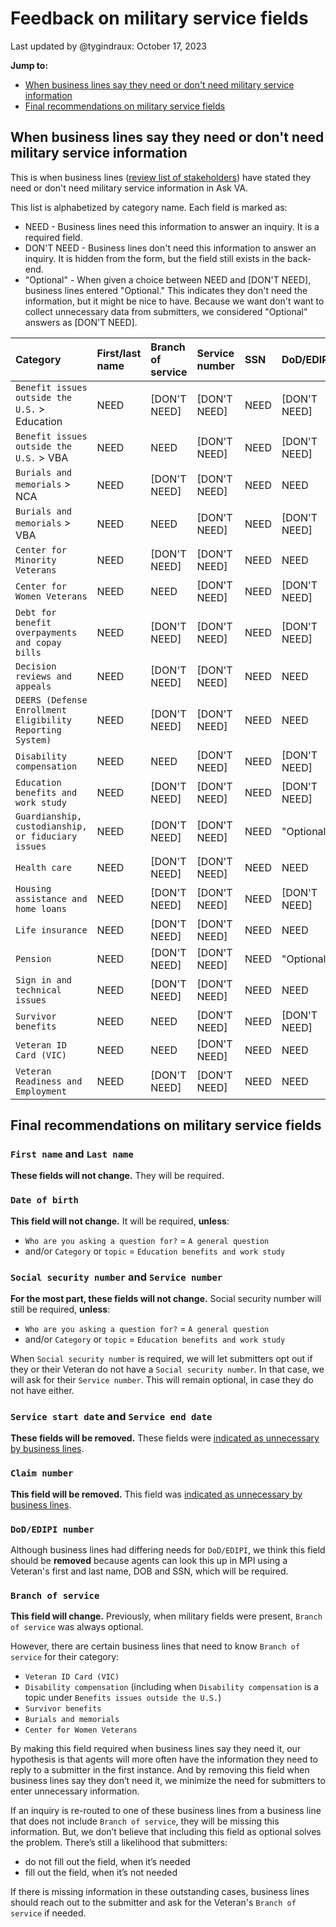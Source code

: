 # Feedback on military service fields

Last updated by @tygindraux: October 17, 2023

**Jump to:**
- [When business lines say they need or don't need military service information](https://github.com/department-of-veterans-affairs/va.gov-team/blob/master/products/ask-va/research/Business%20line%20engagement/Feedback%20on%20military%20service%20fields.md#when-business-lines-say-they-need-or-dont-need-military-service-information)
- [Final recommendations on military service fields](https://github.com/department-of-veterans-affairs/va.gov-team/blob/master/products/ask-va/research/Business%20line%20engagement/List%20of%20military%20service%20fields.md#final-recommendations-on-military-service-fields)

## When business lines say they need or don't need military service information

This is when business lines ([review list of stakeholders](https://github.com/department-of-veterans-affairs/va.gov-team/blob/master/products/ask-va/research/Business%20line%20engagement/List%20of%20stakeholders%20by%20category.md)) have stated they need or don't need military service information in Ask VA.

This list is alphabetized by category name. Each field is marked as:

- NEED - Business lines need this information to answer an inquiry. It is a required field.
- DON'T NEED - Business lines don't need this information to answer an inquiry.  It is hidden from the form, but the field still exists in the back-end.
- "Optional" - When given a choice between NEED and [DON'T NEED], business lines entered "Optional." This indicates they don't need the information, but it might be nice to have. Because we want don't want to collect unnecessary data from submitters, we considered "Optional" answers as [DON'T NEED].

|Category|First/last name|Branch of service|Service number|SSN|DoD/EDIPI|Service start date|Service end date|DOB|Claim number|
|:--|:--|:--|:--|:--|:--|:--|:--|:--|:--|
|`Benefit issues outside the U.S.` > Education|NEED|[DON'T NEED]|[DON'T NEED]|NEED|[DON'T NEED]|[DON'T NEED]|[DON'T NEED]|NEED|[DON'T NEED]|
|`Benefit issues outside the U.S.` > VBA|NEED|NEED|[DON'T NEED]|NEED|[DON'T NEED]|[DON'T NEED]|[DON'T NEED]|NEED|"Optional"|
|`Burials and memorials` > NCA|NEED|[DON'T NEED]|[DON'T NEED]|NEED|NEED|[DON'T NEED]|[DON'T NEED]|NEED|[DON'T NEED]|
|`Burials and memorials` > VBA|NEED|NEED|[DON'T NEED]|NEED|[DON'T NEED]|[DON'T NEED]|[DON'T NEED]|NEED|"Optional"|
|`Center for Minority Veterans`|NEED|[DON'T NEED]|[DON'T NEED]|NEED|NEED|[DON'T NEED]|[DON'T NEED]|NEED|[DON'T NEED]|
|`Center for Women Veterans`|NEED|NEED|[DON'T NEED]|NEED|[DON'T NEED]|[DON'T NEED]|[DON'T NEED]|NEED|"Optional"|
|`Debt for benefit overpayments and copay bills`|NEED|[DON'T NEED]|[DON'T NEED]|NEED|[DON'T NEED]|[DON'T NEED]|[DON'T NEED]|NEED|[DON'T NEED]|
|`Decision reviews and appeals`|NEED|[DON'T NEED]|[DON'T NEED]|NEED|NEED|[DON'T NEED]|[DON'T NEED]|NEED|[DON'T NEED]|
|`DEERS (Defense Enrollment Eligibility Reporting System)`|NEED|[DON'T NEED]|[DON'T NEED]|NEED|NEED|[DON'T NEED]|[DON'T NEED]|NEED|[DON'T NEED]|
|`Disability compensation`|NEED|NEED|[DON'T NEED]|NEED|[DON'T NEED]|[DON'T NEED]|[DON'T NEED]|NEED|"Optional"|
|`Education benefits and work study`|NEED|[DON'T NEED]|[DON'T NEED]|NEED|[DON'T NEED]|[DON'T NEED]|[DON'T NEED]|NEED|[DON'T NEED]|
|`Guardianship, custodianship, or fiduciary issues`|NEED|[DON'T NEED]|[DON'T NEED]|NEED|"Optional"|[DON'T NEED]|[DON'T NEED]|NEED|"Optional"|
|`Health care`|NEED|[DON'T NEED]|[DON'T NEED]|NEED|NEED|[DON'T NEED]|[DON'T NEED]|NEED|[DON'T NEED]|
|`Housing assistance and home loans`|NEED|[DON'T NEED]|[DON'T NEED]|NEED|[DON'T NEED]|[DON'T NEED]|[DON'T NEED]|NEED|"Optional"|
|`Life insurance`|NEED|[DON'T NEED]|[DON'T NEED]|NEED|NEED|[DON'T NEED]|[DON'T NEED]|NEED|[DON'T NEED]|
|`Pension`|NEED|[DON'T NEED]|[DON'T NEED]|NEED|"Optional"|[DON'T NEED]|[DON'T NEED]|NEED|"Optional"|
|`Sign in and technical issues`|NEED|[DON'T NEED]|[DON'T NEED]|NEED|NEED|[DON'T NEED]|[DON'T NEED]|NEED|[DON'T NEED]|
|`Survivor benefits`|NEED|NEED|[DON'T NEED]|NEED|[DON'T NEED]|[DON'T NEED]|[DON'T NEED]|NEED|"Optional"|
|`Veteran ID Card (VIC)`|NEED|NEED|[DON'T NEED]|NEED|NEED|[DON'T NEED]|[DON'T NEED]|NEED|[DON'T NEED]|
|`Veteran Readiness and Employment`|NEED|[DON'T NEED]|[DON'T NEED]|NEED|NEED|[DON'T NEED]|[DON'T NEED]|NEED|[DON'T NEED]|

## Final recommendations on military service fields

### `First name` and `Last name` 

**These fields will not change.** They will be required.

### `Date of birth`

**This field will not change.** It will be required, **unless**:
- `Who are you asking a question for?` = `A general question`
- and/or `Category` or `topic` = `Education benefits and work study`

### `Social security number` and `Service number`

**For the most part, these fields will not change.** Social security number will still be required, **unless**:

- `Who are you asking a question for?` = `A general question`
- and/or `Category` or `topic` = `Education benefits and work study`

When `Social security number` is required, we will let submitters opt out if they or their Veteran do not have a `Social security number`. In that case, we will ask for their `Service number`. This will remain optional, in case they do not have either.

### `Service start date` and `Service end date`

**These fields will be removed.** These fields were [indicated as unnecessary by business lines]((https://github.com/department-of-veterans-affairs/va.gov-team/blob/master/products/ask-va/research/Business%20line%20engagement/List%20of%20military%20service%20fields.md#when-business-lines-say-they-need-or-dont-need-military-service-information)).

### `Claim number`

**This field will be removed.** This field was [indicated as unnecessary by business lines]((https://github.com/department-of-veterans-affairs/va.gov-team/blob/master/products/ask-va/research/Business%20line%20engagement/List%20of%20military%20service%20fields.md#when-business-lines-say-they-need-or-dont-need-military-service-information)).

### `DoD/EDIPI number`

Although business lines had differing needs for `DoD/EDIPI`, we think this field should be **removed** because agents can look this up in MPI using a Veteran's first and last name, DOB and SSN, which will be required.

### `Branch of service`

**This field will change.** Previously, when military fields were present, `Branch of service` was always optional.

However, there are certain business lines that need to know `Branch of service` for their category:
  - `Veteran ID Card (VIC)`
  - `Disability compensation` (including when `Disability compensation` is a topic under `Benefits issues outside the U.S.`)
  - `Survivor benefits`
  - `Burials and memorials`
  - `Center for Women Veterans`

By making this field required when business lines say they need it, our hypothesis is that agents will more often have the information they need to reply to a submitter in the first instance. And by removing this field when business lines say they don’t need it, we minimize the need for submitters to enter unnecessary information.

If an inquiry is re-routed to one of these business lines from a business line that does not include `Branch of service`, they will be missing this information. But, we don’t believe that including this field as optional solves the problem. There’s still a likelihood that submitters:
- do not fill out the field, when it’s needed
- fill out the field, when it’s not needed

If there is missing information in these outstanding cases, business lines should reach out to the submitter and ask for the Veteran's `Branch of service` if needed.
